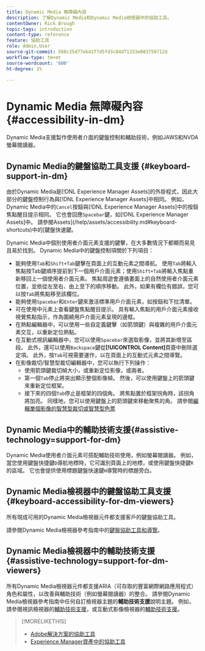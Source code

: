 ```yaml
---
title: Dynamic Media 無障礙內容
description: 了解Dynamic Media和Dynamic Media檢視器中的協助工具。
contentOwner: Rick Brough
topic-tags: introduction
content-type: reference
feature: 協助工具
role: Admin,User
source-git-commit: 568c25d77eb42f7d5fd3c84d71333e083759712d
workflow-type: tm+mt
source-wordcount: '600'
ht-degree: 1%

---
```



# Dynamic Media 無障礙內容 {#accessibility-in-dm}

Dynamic Media支援製作使用者介面的鍵盤控制和輔助技術，例如JAWS和NVDA螢幕閱讀器。

## Dynamic Media的鍵盤協助工具支援 {#keyboard-support-in-dm}

由於Dynamic Media是[!DNL Experience Manager Assets]的外掛程式，因此大部分的鍵盤控制行為與[!DNL Experience Manager Assets]中相同。 例如，Dynamic Media中的`Cancel`按鈕與[!DNL Experience Manager Assets]中的按鈕焦點醒目提示相同。 它也會回應`Spacebar`鍵，如[!DNL Experience Manager Assets]中。 請參閱Assets](/help/assets/accessibility.md#keyboard-shortcuts)中的[鍵盤快速鍵。

Dynamic Media中個別使用者介面元素支援的鍵擊，在大多數情況下都顯而易見且易於找到。 Dynamic Media中的鍵盤控制項關於下列項目：

* 能夠使用`Tab`和`Shift+Tab`鍵擊在頁面上的互動元素之間導航。
使用`Tab`將輸入焦點按Tab鍵順序提前到下一個用戶介面元素；使用`Shift+Tab`將輸入焦點重新移回上一個使用者介面元素。
焦點周遊會遵循畫面上的自然使用者介面元素位置，並依從左至右、由上至下的順序移動。 此外，如果有欄位有錯誤，您可以按`Tab`將焦點移至該欄位。
* 能夠使用`Spacebar`和`Enter`鍵來激活標準用戶介面元素，如按鈕和下拉清單。
* 可在使用中元素上查看鍵盤焦點醒目提示。 具有輸入焦點的用戶介面元素接收視覺焦點指示，作為圍繞用戶介面元素呈現的邊框。
* 在熱點編輯器中，可以使用一些自定義鍵擊（如箭頭鍵）與複雜的用戶介面元素交互，以重新定位熱點。
* 在互動式視訊編輯器中，您可以使用`Spacebar`來選取影像，並將其新增至區段。 此外，還可以使用`Backspace`鍵從&#x200B;**[!UICONTROL Content]**&#x200B;頁簽中刪除選定項。 此外，按`Tab`可視需要運作，以在頁面上的互動式元素之間導覽。
* 在影像裁切/智慧型裁切編輯器中，您可以執行下列操作：
   * 使用箭頭鍵裁切幀大小，或重新定位影像，或兩者。
   * 第一個`Tab`停止將突出顯示整個影像幀。 然後，可以使用鍵盤上的箭頭鍵來重新定位框架。
   * 接下來的四個`Tab`停止是框架的四個角。 將焦點置於框架拐角時，該拐角將加亮。 同樣地，您可以使用鍵盤上的箭頭鍵來移動聚焦的角。
請參閱[編輯單個影像的智慧型裁切或智慧型色票](/help/assets/dynamic-media/image-profiles.md#editing-the-smart-crop-or-smart-swatch-of-a-single-image)

<!-- Keyboarding is the same because Dynamic Media is using the same UI library (Coral 3 (Experience Manager 6.5) or Coral Spectrum (in Skyline)) as entire Experience Manager Assets.  -->

<!-- In the Hotspot editor, Dynamic Media lets you use arrow keys to control the position of a hot spot. See [Carousel Banners](/help/assets/dynamic-media/carousel-banners.md##adding-hotspots-or-image-maps-to-an-image-banner) or [Interactive Images](/help/assets/dynamic-media/interactive-images.md#adding-hotspots-to-an-image-banner)  -->

<!-- I think we should definitely mention this in the DM-specific area of documentation for keyboard support. -->

<!-- I would not get into much of details of specific keyboard support logic of these editors. One of the reasons - chances are that accessibility support will receive Phase2-like attention, with more holistic approach. -->

## Dynamic Media中的輔助技術支援{#assistive-technology=support-for-dm}

Dynamic Media使用者介面元素可搭配輔助技術使用，例如螢幕閱讀器。 例如，當您使用鍵盤快捷鍵`D`導航地標時，它可識別頁面上的地標，或使用鍵盤快捷鍵`R`的區域。 它也會提供使用標題鍵盤快速鍵`H`導覽時的標題旁白。

## Dynamic Media檢視器中的鍵盤協助工具支援 {#keyboard-accessibility-for-dm-viewers}

所有現成可用的Dynamic Media檢視器元件都支援客戶的鍵盤協助工具。

請參閱Dynamic Media檢視器參考指南中的[鍵盤協助工具和導覽](https://experienceleague.adobe.com/docs/dynamic-media-developer-resources/library/c-keyboard-accessibility.html)。

## Dynamic Media檢視器中的輔助技術支援{#assistive-technology=support-for-dm-viewers}

所有Dynamic Media檢視器元件都支援ARIA（可存取的豐富網際網路應用程式）角色和屬性，以改善與輔助技術（例如螢幕閱讀器）的整合。
請參閱Dynamic Media檢視器參考指南中任何自訂檢視器主題的**輔助技術支援**&#x200B;說明主題。 例如，請參閱視訊檢視器的[輔助技術支援](https://experienceleague.adobe.com/docs/dynamic-media-developer-resources/library/viewers-aem-assets-dmc/video/r-html5-video-viewer-20-assistive.html)，或互動式影像檢視器的[輔助技術支援](https://experienceleague.adobe.com/docs/dynamic-media-developer-resources/library/viewers-for-aem-assets-only/interactive-images/c-html5-aem-interactive-image-assistive.html?lang=en#viewers-for-aem-assets-only)。

>[!MORELIKETHIS]
>
>* [Adobe解決方案的協助工具](https://www.adobe.com/accessibility.html)
>* [Experience Manager資產中的協助工具](/help/assets/dynamic-media/accessibility-dm.md)


